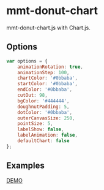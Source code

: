 # mmt-donut-chart
mmt-donut-chart.js with Chart.js.

## Options
```javascript
var options = {
	animationRotation: true,
	animationStep: 100,
	chartColor: '#0bbaba',
	startColor: '#0bbaba',
	endColor: '#0bbaba',
	cutOut: 98,
	bgColor: '#444444',
	doughnutPadding: 5,
	dotColor: '#0bbaba',
	outerCanvasSize: 250,
	pointSize: 5,
	labelShow: false,
	labelAnimation: false,
	defaultChart: false
};
```

## Examples
<a href="http://code.mymusictaste.com/mmt-donut-chart/demo.html" target="_blank">DEMO</a>
